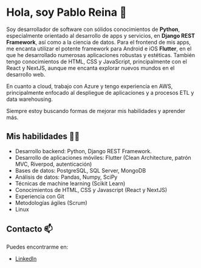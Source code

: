 # Hola, soy Pablo Reina 👋

Soy desarrollador de software con sólidos conocimientos de **Python**, especialmente orientado al desarrollo de apps y servicios, en **Django REST Framework**, así como a la ciencia de datos. Para el frontend de mis apps, me encanta utilizar el potente framework para Android e iOS **Flutter**, en el que he desarrollado numerosas aplicaciones robustas y estéticas. También tengo conocimientos de HTML, CSS y JavaScript, principalmente con el React y NextJS, aunque me encanta explorar nuevos mundos en el desarrollo web.

En cuanto a cloud, trabajo con Azure y tengo experiencia en AWS, principalmente enfocado al despliegue de aplicaciones y a procesos ETL y data warehousing.

Siempre estoy buscando formas de mejorar mis habilidades y aprender más.

## Mis habilidades 👨‍💻

- Desarrollo backend: Python, Django REST Framework.
- Desarrollo de aplicaciones móviles: Flutter (Clean Architecture, patrón MVC, Riverpod, autenticación)
- Bases de datos: PostgreSQL, SQL Server, MongoDB
- Análisis de datos: Pandas, Numpy, SciPy
- Técnicas de machine learning (Scikit Learn)
- Conocimientos de HTML, CSS y Javascript (React y NextJS)
- Experiencia con Git
- Metodologías ágiles (Scrum)
- Linux

## Contacto 📫

Puedes encontrarme en:
- [LinkedIn](https://www.linkedin.com/in/preina/)
